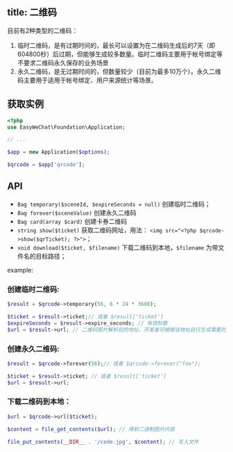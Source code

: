 title: 二维码
---

目前有2种类型的二维码：

1. 临时二维码，是有过期时间的，最长可以设置为在二维码生成后的7天（即604800秒）后过期，但能够生成较多数量。临时二维码主要用于帐号绑定等不要求二维码永久保存的业务场景
2. 永久二维码，是无过期时间的，但数量较少（目前为最多10万个）。永久二维码主要用于适用于帐号绑定、用户来源统计等场景。

## 获取实例

```php
<?php
use EasyWeChat\Foundation\Application;

// ...

$app = new Application($options);

$qrcode = $app['qrcode'];
```


## API

+ `Bag temporary($sceneId, $expireSeconds = null)` 创建临时二维码；
+ `Bag forever($sceneValue)` 创建永久二维码
+ `Bag card(array $card)` 创建卡券二维码
+ `string show($ticket)` 获取二维码网址，用法： `<img src="<?php $qrcode->show($qrTicket); ?>">`；
+ `void download($ticket, $filename)` 下载二维码到本地，`$filename` 为带文件名的目标路径；

example:

### 创建临时二维码:

```php
$result = $qrcode->temporary(56, 6 * 24 * 3600);

$ticket = $result->ticket;// 或者 $result['ticket']
$expireSeconds = $result->expire_seconds; // 有效秒数
$url = $result->url; // 二维码图片解析后的地址，开发者可根据该地址自行生成需要的二维码图片
```

### 创建永久二维码:

```php
$result = $qrcode->forever(56);// 或者 $qrcode->forever("foo");

$ticket = $result->ticket; // 或者 $result['ticket']
$url = $result->url;
```

### 下载二维码到本地：

```php
$url = $qrcode->url($ticket);

$content = file_get_contents($url); // 得到二进制图片内容

file_put_contents(__DIR__ . '/code.jpg', $content); // 写入文件
```
